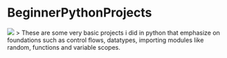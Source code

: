 # BeginnerPythonProjects
<img src="https://i.imgur.com/jpVy8bN.jpeg"/>
> These are some very basic projects i did in python that emphasize on foundations such as control flows, datatypes, importing modules like random, functions and variable scopes.

